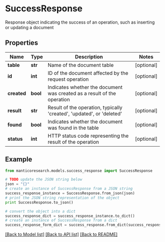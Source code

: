 # SuccessResponse

Response object indicating the success of an operation, such as inserting or updating a document

## Properties

Name | Type | Description | Notes
------------ | ------------- | ------------- | -------------
**table** | **str** | Name of the document table | [optional] 
**id** | **int** | ID of the document affected by the request operation | [optional] 
**created** | **bool** | Indicates whether the document was created as a result of the operation | [optional] 
**result** | **str** | Result of the operation, typically &#39;created&#39;, &#39;updated&#39;, or &#39;deleted&#39; | [optional] 
**found** | **bool** | Indicates whether the document was found in the table | [optional] 
**status** | **int** | HTTP status code representing the result of the operation | [optional] 

## Example

```python
from manticoresearch.models.success_response import SuccessResponse

# TODO update the JSON string below
json = "{}"
# create an instance of SuccessResponse from a JSON string
success_response_instance = SuccessResponse.from_json(json)
# print the JSON string representation of the object
print SuccessResponse.to_json()

# convert the object into a dict
success_response_dict = success_response_instance.to_dict()
# create an instance of SuccessResponse from a dict
success_response_form_dict = success_response.from_dict(success_response_dict)
```
[[Back to Model list]](../README.md#documentation-for-models) [[Back to API list]](../README.md#documentation-for-api-endpoints) [[Back to README]](../README.md)


